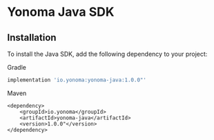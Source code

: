 # Yonoma Java SDK


## Installation

To install the Java SDK, add the following dependency to your project:

Gradle

```gradle
implementation 'io.yonoma:yonoma-java:1.0.0"'
```

Maven

```Maven
<dependency>
    <groupId>io.yonoma</groupId>
    <artifactId>yonoma-java</artifactId>
    <version>1.0.0"</version>
</dependency>

```
